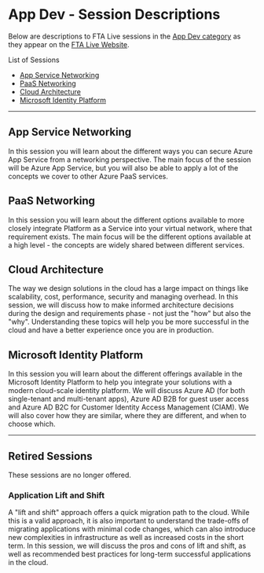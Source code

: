 # App Dev - Session Descriptions

Below are descriptions to FTA Live sessions in the [App Dev category](https://fasttrack.azure.com/live/category/AppDev) as they appear on the [FTA Live Website](https://fasttrack.azure.com/live).

List of Sessions

- [App Service Networking](#app-service-networking)
- [PaaS Networking](#paas-networking)
- [Cloud Architecture](#cloud-architecture)
- [Microsoft Identity Platform](#microsoft-identity-platform)


---

## App Service Networking 
 
In this session you will learn about the different ways you can secure Azure App Service from a networking perspective. The main focus of the session will be Azure App Service, but you will also be able to apply a lot of the concepts we cover to other Azure PaaS services.  
 
## PaaS Networking 
 
In this session you will learn about the different options available to more closely integrate Platform as a Service into your virtual network, where that requirement exists. The main focus will be the different options available at a high level - the concepts are widely shared between different services. 

## Cloud Architecture 
 
The way we design solutions in the cloud has a large impact on things like scalability, cost, performance, security and managing overhead. In this session, we will discuss how to make informed architecture decisions during the design and requirements phase - not just the "how" but also the "why". Understanding these topics will help you be more successful in the cloud and have a better experience once you are in production. 

## Microsoft Identity Platform 
 
In this session you will learn about the different offerings available in the Microsoft Identity Platform to help you integrate your solutions with a modern cloud-scale identity platform. We will discuss Azure AD (for both single-tenant and multi-tenant apps), Azure AD B2B for guest user access and Azure AD B2C for Customer Identity Access Management (CIAM). We will also cover how they are similar, where they are different, and when to choose which. 

---

## Retired Sessions

These sessions are no longer offered.

### Application Lift and Shift 
 
A "lift and shift" approach offers a quick migration path to the cloud. While this is a valid approach, it is also important to understand the trade-offs of migrating applications with minimal code changes, which can also introduce new complexities in infrastructure as well as increased costs in the short term. In this session, we will discuss the pros and cons of lift and shift, as well as recommended best practices for long-term successful applications in the cloud.
